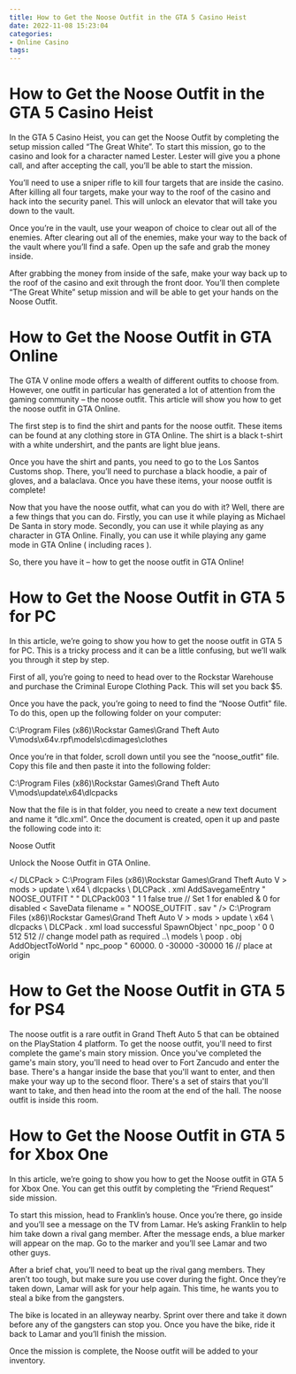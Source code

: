 ```yaml
---
title: How to Get the Noose Outfit in the GTA 5 Casino Heist
date: 2022-11-08 15:23:04
categories:
- Online Casino
tags:
---
```



#  How to Get the Noose Outfit in the GTA 5 Casino Heist

In the GTA 5 Casino Heist, you can get the Noose Outfit by completing the setup mission called “The Great White”. To start this mission, go to the casino and look for a character named Lester. Lester will give you a phone call, and after accepting the call, you’ll be able to start the mission.

You’ll need to use a sniper rifle to kill four targets that are inside the casino. After killing all four targets, make your way to the roof of the casino and hack into the security panel. This will unlock an elevator that will take you down to the vault.

Once you’re in the vault, use your weapon of choice to clear out all of the enemies. After clearing out all of the enemies, make your way to the back of the vault where you’ll find a safe. Open up the safe and grab the money inside.

After grabbing the money from inside of the safe, make your way back up to the roof of the casino and exit through the front door. You’ll then complete “The Great White” setup mission and will be able to get your hands on the Noose Outfit.

#  How to Get the Noose Outfit in GTA Online

The GTA V online mode offers a wealth of different outfits to choose from. However, one outfit in particular has generated a lot of attention from the gaming community – the noose outfit. This article will show you how to get the noose outfit in GTA Online.

The first step is to find the shirt and pants for the noose outfit. These items can be found at any clothing store in GTA Online. The shirt is a black t-shirt with a white undershirt, and the pants are light blue jeans.

Once you have the shirt and pants, you need to go to the Los Santos Customs shop. There, you’ll need to purchase a black hoodie, a pair of gloves, and a balaclava. Once you have these items, your noose outfit is complete!

Now that you have the noose outfit, what can you do with it? Well, there are a few things that you can do. Firstly, you can use it while playing as Michael De Santa in story mode. Secondly, you can use it while playing as any character in GTA Online. Finally, you can use it while playing any game mode in GTA Online ( including races ).

So, there you have it – how to get the noose outfit in GTA Online!

#  How to Get the Noose Outfit in GTA 5 for PC

In this article, we’re going to show you how to get the noose outfit in GTA 5 for PC. This is a tricky process and it can be a little confusing, but we’ll walk you through it step by step.

First of all, you’re going to need to head over to the Rockstar Warehouse and purchase the Criminal Europe Clothing Pack. This will set you back $5.

Once you have the pack, you’re going to need to find the “Noose Outfit” file. To do this, open up the following folder on your computer:

C:\Program Files (x86)\Rockstar Games\Grand Theft Auto V\mods\x64v.rpf\models\cdimages\clothes



Once you’re in that folder, scroll down until you see the “noose_outfit” file. Copy this file and then paste it into the following folder:

C:\Program Files (x86)\Rockstar Games\Grand Theft Auto V\mods\update\x64\dlcpacks



Now that the file is in that folder, you need to create a new text document and name it “dlc.xml”. Once the document is created, open it up and paste the following code into it:




</Item>



 <Item type="NULL" id="0">



 <Text key="NOOSE_OUTFIT_PURCHASE_NAME">Noose Outfit</Text>



 <Text key="NOOSE_OUTFIT_PURCHASE_DESC">Unlock the Noose Outfit in GTA Online.</Text>



 </Item>

</ DLCPack > C:\Program Files (x86)\Rockstar Games\Grand Theft Auto V > mods > update \ x64 \ dlcpacks \ DLCPack . xml AddSavegameEntry " NOOSE_OUTFIT " " DLCPack003 " 1 1 false true // Set 1 for enabled & 0 for disabled < SaveData filename = " NOOSE_OUTFIT . sav " /> C:\Program Files (x86)\Rockstar Games\Grand Theft Auto V > mods > update \ x64 \ dlcpacks \ DLCPack . xml load successful SpawnObject ' npc_poop ' 0 0 512 512 // change model path as required ..\\ models \\ poop . obj AddObjectToWorld " npc_poop " 60000. 0 -30000 -30000 16 // place at origin

#  How to Get the Noose Outfit in GTA 5 for PS4

The noose outfit is a rare outfit in Grand Theft Auto 5 that can be obtained on the PlayStation 4 platform. To get the noose outfit, you'll need to first complete the game's main story mission. Once you've completed the game's main story, you'll need to head over to Fort Zancudo and enter the base. There's a hangar inside the base that you'll want to enter, and then make your way up to the second floor. There's a set of stairs that you'll want to take, and then head into the room at the end of the hall. The noose outfit is inside this room.

#  How to Get the Noose Outfit in GTA 5 for Xbox One

In this article, we’re going to show you how to get the Noose outfit in GTA 5 for Xbox One. You can get this outfit by completing the “Friend Request” side mission.

To start this mission, head to Franklin’s house. Once you’re there, go inside and you’ll see a message on the TV from Lamar. He’s asking Franklin to help him take down a rival gang member. After the message ends, a blue marker will appear on the map. Go to the marker and you’ll see Lamar and two other guys.

After a brief chat, you’ll need to beat up the rival gang members. They aren’t too tough, but make sure you use cover during the fight. Once they’re taken down, Lamar will ask for your help again. This time, he wants you to steal a bike from the gangsters.

The bike is located in an alleyway nearby. Sprint over there and take it down before any of the gangsters can stop you. Once you have the bike, ride it back to Lamar and you’ll finish the mission.

Once the mission is complete, the Noose outfit will be added to your inventory.